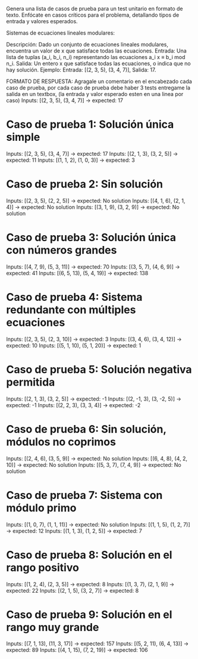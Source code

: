 Genera una lista de casos de prueba para un test unitario en formato de texto. Enfócate en casos críticos para el problema, detallando tipos de entrada y valores esperados.


Sistemas de ecuaciones lineales modulares:

Descripción: Dado un conjunto de ecuaciones lineales modulares, encuentra un valor de x que satisface todas las ecuaciones.
Entrada: Una lista de tuplas (a_i, b_i, n_i) representando las ecuaciones a_i x ≡ b_i mod n_i.
Salida: Un entero x que satisface todas las ecuaciones, o indica que no hay solución.
Ejemplo: Entrada: [(2, 3, 5), (3, 4, 7)], Salida: 17.

FORMATO DE RESPUESTA:
Agragale un comentario en el encabezado cada caso de prueba, por cada caso de prueba debe haber 3 tests
entregame la salida en un textbox,
(la entrada y valor esperado esten en una linea por caso)
Inputs: [(2, 3, 5), (3, 4, 7)] -> expected: 17




# Caso de prueba 1: Solución única simple
Inputs: [(2, 3, 5), (3, 4, 7)] -> expected: 17
Inputs: [(2, 1, 3), (3, 2, 5)] -> expected: 11
Inputs: [(1, 1, 2), (1, 0, 3)] -> expected: 3

# Caso de prueba 2: Sin solución
Inputs: [(2, 3, 5), (2, 2, 5)] -> expected: No solution
Inputs: [(4, 1, 6), (2, 1, 4)] -> expected: No solution
Inputs: [(3, 1, 9), (3, 2, 9)] -> expected: No solution

# Caso de prueba 3: Solución única con números grandes
Inputs: [(4, 7, 9), (5, 3, 11)] -> expected: 70
Inputs: [(3, 5, 7), (4, 6, 9)] -> expected: 41
Inputs: [(6, 5, 13), (5, 4, 19)] -> expected: 138

# Caso de prueba 4: Sistema redundante con múltiples ecuaciones
Inputs: [(2, 3, 5), (2, 3, 10)] -> expected: 3
Inputs: [(3, 4, 6), (3, 4, 12)] -> expected: 10
Inputs: [(5, 1, 10), (5, 1, 20)] -> expected: 1

# Caso de prueba 5: Solución negativa permitida
Inputs: [(2, 1, 3), (3, 2, 5)] -> expected: -1
Inputs: [(2, -1, 3), (3, -2, 5)] -> expected: -1
Inputs: [(2, 2, 3), (3, 3, 4)] -> expected: -2

# Caso de prueba 6: Sin solución, módulos no coprimos
Inputs: [(2, 4, 6), (3, 5, 9)] -> expected: No solution
Inputs: [(6, 4, 8), (4, 2, 10)] -> expected: No solution
Inputs: [(5, 3, 7), (7, 4, 9)] -> expected: No solution

# Caso de prueba 7: Sistema con módulo primo
Inputs: [(1, 0, 7), (1, 1, 11)] -> expected: No solution
Inputs: [(1, 1, 5), (1, 2, 7)] -> expected: 12
Inputs: [(1, 1, 3), (1, 2, 5)] -> expected: 7

# Caso de prueba 8: Solución en el rango positivo
Inputs: [(1, 2, 4), (2, 3, 5)] -> expected: 8
Inputs: [(1, 3, 7), (2, 1, 9)] -> expected: 22
Inputs: [(2, 1, 5), (3, 2, 7)] -> expected: 8

# Caso de prueba 9: Solución en el rango muy grande
Inputs: [(7, 1, 13), (11, 3, 17)] -> expected: 157
Inputs: [(5, 2, 11), (6, 4, 13)] -> expected: 89
Inputs: [(4, 1, 15), (7, 2, 19)] -> expected: 106
